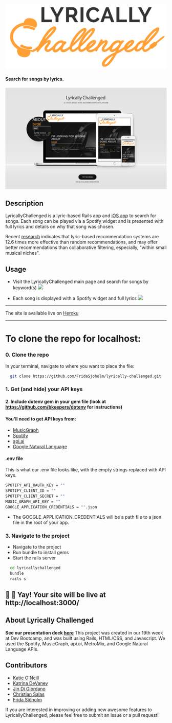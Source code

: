 
![Lyrically Challenged](https://github.com/FridaSjoholm/lyrically-challenged/blob/development/app/assets/images/LClogo.png?raw=true)

#### Search for songs by lyrics.

![Lyrically Challenged Mockup](https://github.com/FridaSjoholm/lyrically-challenged/blob/development/app/assets/images/Lyrically-Challenged-Presentation.jpg)

## Description
LyricallyChallenged is a lyric-based Rails app and [iOS app](https://github.com/FridaSjoholm/Lycheee) to search for songs.  Each song can be played via a Spotify widget and is presented with full lyrics and details on why that song was chosen.

Recent [research](https://www.cse.unr.edu/~mgunes/papers/ComNet16Lyric.pdf) indicates that lyric-based recommendation systems are 12.6 times more effective than random recommendations, and may offer better recommendations than collaborative filtering, especially, "within small musical niches".

## Usage
* Visit the LyricallyChallenged main page and search for songs by keyword(s)
![](https://media.giphy.com/media/y6tNjPEAn7eaA/giphy.gif)

* Each song is displayed with a Spotify widget and full lyrics
![](https://media.giphy.com/media/ODhZk2POEhilG/giphy.gif)

---
The site is available live on [Heroku](http://lyricallychallenged.herokuapp.com/)

---
# To clone the repo for localhost:

### 0. Clone the repo

In your terminal, navigate to where you want to place the file:
```bash
  git clone https://github.com/FridaSjoholm/lyrically-challenged.git
```

### 1. Get (and hide) your API keys

#### 2. Include dotenv gem in your gem file (look at https://github.com/bkeepers/dotenv for instructions)

#### You'll need to get API keys from:
- [MusicGraph](https://developer.musicgraph.com/)
- [Spotify](https://developer.spotify.com/web-api/)
- [api.ai](https://docs.api.ai/)
- [Google Natural Language](https://cloud.google.com/natural-language/)

#### .env file
This is what our .env file looks like, with the empty strings replaced with API keys.

```bash
SPOTIFY_API_OAUTH_KEY = ""
SPOTIFY_CLIENT_ID = ""
SPOTIFY_CLIENT_SECRET = ""
MUSIC_GRAPH_API_KEY = ""
GOOGLE_APPLICATION_CREDENTIALS = "".json
```
* The GOOGLE_APPLICATION_CREDENTIALS will be a path file to a json file in the root of your app.

### 3. Navigate to the project
- Navigate to the project
- Run bundle to install gems
- Start the rails server

```bash
  cd lyricallychallenged
  bundle
  rails s
```
🎉 🎉 Yay! Your site will be live at http://localhost:3000/
---

## About Lyrically Challenged
__See our presentation deck [here](https://docs.google.com/presentation/d/18gs0EuPftq-oOJ0Y8CxVBfq1NHgCIdqfTmrZaZVhhj0/edit#slide=id.g1c13a4db47_0_36)__
This project was created in our 19th week at Dev Bootcamp, and was built using Rails, HTML/CSS, and Javascript.  We used the Spotify, MusicGraph, api.ai, MetroMix, and Google Natural Language APIs.

## Contributors

* [Katie O'Neill](https://github.com/katieboundary)
* [Katrina DeVaney](https://github.com/kattak)
* [Jin Di Giordano](https://github.com/jindigiordano)
* [Christian Salas](https://github.com/SalasC2)
* [Frida Sjöholm](https://github.com/FridaSjoholm)

If you are interested in improving or adding new awesome features to LyricallyChallenged, please feel free to submit an issue or a pull request!
